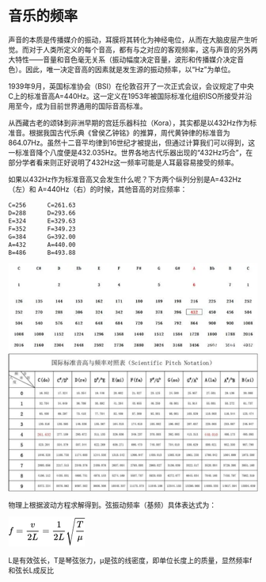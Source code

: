 # 音乐的频率

声音的本质是传播媒介的振动，耳膜将其转化为神经电位，从而在大脑皮层产生听觉。而对于人类所定义的每个音高，都有与之对应的客观频率，这与声音的另外两大特性——音量和音色毫无关系（振动幅度决定音量，波形和传播媒介决定音色）。因此，唯一决定音高的因素就是发生源的振动频率，以“Hz”为单位。

1939年9月，英国标准协会（BSI）在伦敦召开了一次正式会议，会议规定了中央C上的标准音高A=440Hz。这一定义在1953年被国际标准化组织ISO所接受并沿用至今，成为目前世界通用的国际音高标准。

从西藏古老的颂钵到非洲早期的宫廷乐器科拉（Kora），其实都是以432Hz作为标准音。根据我国古代乐典《曾侯乙钟铭》的推算，周代黄钟律的标准音为864.07Hz。虽然十二音平均律到16世纪才被提出，但通过计算我们可以得到，这一标准音降个八度便是432.035Hz。世界各地古代乐器出现的“432Hz巧合”，在部分学者看来则正好说明了432Hz这一频率可能是人耳最容易接受的频率。

如果以432Hz作为标准音高又会发生什么呢？下方两个纵列分别是A=432Hz（左）和 A=440Hz（右）的时候，其他音高的对应频率：

```
C=256      C=261.63 
D=288      D=293.66
E=324      E=329.63 
F=352      F=349.23
G=384      G=392.00 
A=432      A=440.00
B=486      B=493.88
```

![](assets/music-hz432.webp)
![](assets/music-hz.jpeg)

物理上根据波动方程求解得到。弦振动频率（基频）具体表达式为：

![](assets/base02-1.webp)

L是有效弦长，T是琴弦张力，μ是弦的线密度，即单位长度上的质量，显然频率f和弦长L成反比